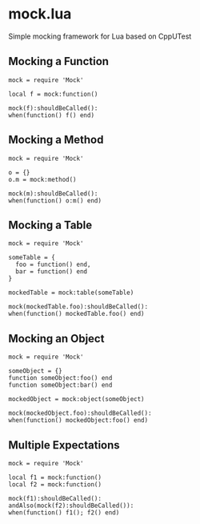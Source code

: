 mock.lua
========

Simple mocking framework for Lua based on CppUTest

## Mocking a Function

    mock = require 'Mock'
    
    local f = mock:function()

    mock(f):shouldBeCalled():
    when(function() f() end)
    
## Mocking a Method

    mock = require 'Mock'
    
    o = {}
    o.m = mock:method()

    mock(m):shouldBeCalled():
    when(function() o:m() end)

## Mocking a Table

    mock = require 'Mock'
    
    someTable = {
      foo = function() end,
      bar = function() end
    }
    
    mockedTable = mock:table(someTable)

    mock(mockedTable.foo):shouldBeCalled():
    when(function() mockedTable.foo() end)
    
## Mocking an Object

    mock = require 'Mock'
    
    someObject = {}
    function someObject:foo() end
    function someObject:bar() end
    
    mockedObject = mock:object(someObject)
    
    mock(mockedObject.foo):shouldBeCalled():
    when(function() mockedObject:foo() end)
    
## Multiple Expectations

    mock = require 'Mock'
    
    local f1 = mock:function()
    local f2 = mock:function()

    mock(f1):shouldBeCalled():
    andAlso(mock(f2):shouldBeCalled()):
    when(function() f1(); f2() end)
